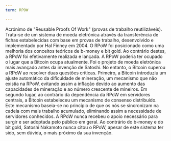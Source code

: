 ```yaml
---
term: RPOW

---
```

Acrónimo de "Reusable Proofs Of Work" (provas de trabalho reutilizáveis). Trata-se de um sistema de moeda eletrónica através da transferência de fichas estabelecidas com base em provas de trabalho, desenvolvido e implementado por Hal Finney em 2004. O RPoW foi posicionado como uma melhoria dos conceitos teóricos de b-money e bit gold. Ao contrário destes, a RPoW foi efetivamente realizada e lançada. A RPoW poderia ter ocupado o lugar que a Bitcoin ocupa atualmente. Foi o projeto de moeda eletrónica mais avançado antes da invenção de Satoshi. No entanto, o Bitcoin superou a RPoW ao resolver duas questões críticas. Primeiro, a Bitcoin introduziu um ajuste automático da dificuldade de mineração, um mecanismo que não existia na RPoW, evitando assim a inflação devido ao aumento das capacidades de mineração e ao número crescente de mineiros. Em segundo lugar, ao contrário da dependência da RPoW em servidores centrais, a Bitcoin estabeleceu um mecanismo de consenso distribuído. Este mecanismo baseia-se no princípio de que os nós se sincronizam na cadeia com mais trabalho acumulado, eliminando assim a necessidade de servidores conhecidos. A RPoW nunca recebeu o apoio necessário para surgir e ser adoptada pelo público em geral. Ao contrário do b-money e do bit gold, Satoshi Nakamoto nunca citou o RPoW, apesar de este sistema ter sido, sem dúvida, o mais próximo da sua invenção.